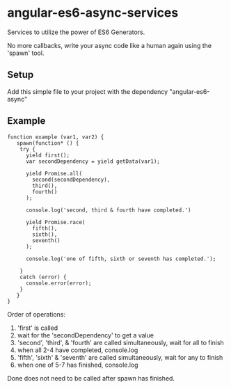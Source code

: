 # angular-es6-async-services
Services to utilize the power of ES6 Generators. 

No more callbacks, write your async code like a human again using the 'spawn' tool. 

## Setup
Add this simple file to your project with the dependency "angular-es6-async"

## Example

```
function example (var1, var2) {
   spawn(function* () {
    try {
      yield first();
      var secondDependency = yield getData(var1);
      
      yield Promise.all(
        second(secondDependency),
        third(),
        fourth()
      );
      
      console.log('second, third & fourth have completed.')
      
      yield Promise.race(
        fifth(),
        sixth(),
        seventh()
      );
      
      console.log('one of fifth, sixth or seventh has completed.');
      
    }
    catch (error) {
      console.error(error);
    }
   }
}
```
Order of operations:
1) 'first' is called
2) wait for the 'secondDependency' to get a value
3) 'second', 'third', & 'fourth' are called simultaneously, wait for all to finish
4) when all 2-4 have completed, console.log
5) 'fifth', 'sixth' & 'seventh' are called simultaneously, wait for any to finish
6) when one of 5-7 has finished, console.log

Done does not need to be called after spawn has finished.
